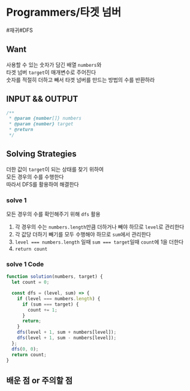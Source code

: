 # Programmers/타겟 넘버

#재귀#DFS

## Want

사용할 수 있는 숫자가 담긴 배열 `numbers`와  
타겟 넘버 `target`이 매개변수로 주어진다  
숫자를 적절히 더하고 빼서 타겟 넘버를 만드는 방법의 수를 반환하라

## INPUT && OUTPUT

```js
/**
 * @param {number[]} numbers
 * @param {number} target
 * @return
 */
```

## Solving Strategies

더한 값이 `target`이 되는 상태를 찾기 위하여  
모든 경우의 수를 수행한다  
따라서 DFS를 활용하여 해결한다

### solve 1

모든 경우의 수를 확인해주기 위해 `dfs` 활용

1. 각 경우의 수는 `numbers.length`만큼 더하거나 빼야 하므로 `level`로 관리한다
2. 각 값당 더하기 빼기를 모두 수행해야 하므로 `sum`에서 관리한다
3. `level === numbers.length` 일때 `sum === target`일때 `count`에 1을 더한다
4. `return count`

### solve 1 Code

```js
function solution(numbers, target) {
  let count = 0;

  const dfs = (level, sum) => {
    if (level === numbers.length) {
      if (sum === target) {
        count += 1;
      }
      return;
    }
    dfs(level + 1, sum + numbers[level]);
    dfs(level + 1, sum - numbers[level]);
  };
  dfs(0, 0);
  return count;
}
```

## 배운 점 or 주의할 점

